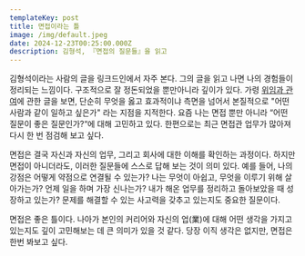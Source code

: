 ```yaml
---
templateKey: post
title: 면접이라는 틀
image: /img/default.jpeg
date: 2024-12-23T00:25:00.000Z
description: 김형석, 『면접의 질문들』을 읽고
---
```

김형석이라는 사람의 글을 링크드인에서 자주 본다. 그의 글을 읽고 나면 나의 경험들이 정리되는 느낌이다. 구조적으로 잘 정돈되었을 뿐만아니라 깊이가 있다. 가령 [위임과 관여](https://www.linkedin.com/posts/divercity_%EC%9C%84%EC%9E%84%EC%9D%84-%ED%95%98%EB%8A%94-%EA%B2%83%EC%9D%B4-%EC%A2%8B%EC%9D%80%EC%A7%80-%EA%B4%80%EC%97%AC%EB%A5%BC-%ED%95%98%EB%8A%94-%EA%B2%83%EC%9D%B4-%EC%A2%8B%EC%9D%80%EC%A7%80-%EA%B3%A0%EB%AF%BC%ED%95%98%EB%8A%94-%EB%A6%AC%EB%8D%94%EA%B0%80-%EB%A7%8E%EB%8B%A4-activity-7270618174646042624-E-FW?utm_source=share&utm_medium=member_desktop)에 관한 글을 보면, 단순히 무엇을 옳고 효과적이냐 측면을 넘어서 본질적으로 "어떤 사람과 같이 일하고 싶은가" 라는 지점을 지적한다. 요즘 나는 면접 뿐만 아니라 “어떤 질문이 좋은 질문인가?“에 대해 고민하고 있다. 한편으로는 최근 면접관 업무가 많아져 다시 한 번 점검해 보고 싶다.

면접은 결국 자신과 자신의 업무, 그리고 회사에 대한 이해를 확인하는 과정이다. 하지만 면접이 아니더라도, 이러한 질문들에 스스로 답해 보는 것이 의미 있다. 예를 들어, 나의 강점은 어떻게 약점으로 연결될 수 있는가? 나는 무엇이 아쉽고, 무엇을 이루기 위해 살아가는가? 언제 일을 하며 가장 신나는가? 내가 해온 업무를 정리하고 돌아보았을 때 성장하고 있는가? 문제를 해결할 수 있는 사고력을 갖추고 있는지도 중요한 질문이다. 

면접은 좋은 틀이다. 나아가 본인의 커리어와 자신의 업(業)에 대해 어떤 생각을 가지고 있는지도 깊이 고민해보는 데 큰 의미가 있을 것 같다. 당장 이직 생각은 없지만, 면접은 한번 봐보고 싶다.
